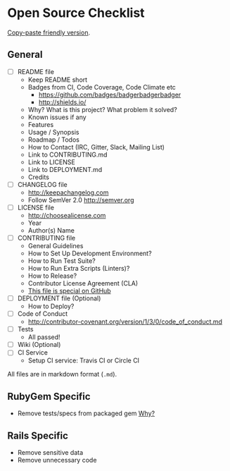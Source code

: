 # Open Source Checklist

[Copy-paste friendly version](/COPYME.md).

## General

- [ ] README file
  * Keep README short
  * Badges from CI, Code Coverage, Code Climate etc
    - https://github.com/badges/badgerbadgerbadger
    - http://shields.io/
  * Why? What is this project? What problem it solved?
  * Known issues if any
  * Features
  * Usage / Synopsis
  * Roadmap / Todos
  * How to Contact (IRC, Gitter, Slack, Mailing List)
  * Link to CONTRIBUTING.md
  * Link to LICENSE
  * Link to DEPLOYMENT.md
  * Credits
- [ ] CHANGELOG file
  * http://keepachangelog.com
  * Follow SemVer 2.0 http://semver.org
- [ ] LICENSE file
  * http://choosealicense.com
  * Year
  * Author(s) Name
- [ ] CONTRIBUTING file
  * General Guidelines
  * How to Set Up Development Environment?
  * How to Run Test Suite?
  * How to Run Extra Scripts (Linters)?
  * How to Release?
  * Contributor License Agreement (CLA)
  * [This file is special on GitHub](https://github.com/blog/1184-contributing-guidelines)
- [ ] DEPLOYMENT file (Optional)
  * How to Deploy?
- [ ] Code of Conduct
  * http://contributor-covenant.org/version/1/3/0/code_of_conduct.md
- [ ] Tests
  * All passed!
- [ ] Wiki (Optional)
- [ ] CI Service
  * Setup CI service: Travis CI or Circle CI

All files are in markdown format (`.md`).

## RubyGem Specific

- Remove tests/specs from packaged gem [Why?](https://github.com/bundler/bundler/pull/3207)

## Rails Specific

- Remove sensitive data
- Remove unnecessary code
